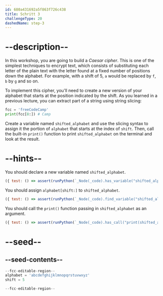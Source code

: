 ```yaml
---
id: 680a431692a5f863f726c438
title: Schritt 3
challengeType: 20
dashedName: step-3
---
```


# --description--

In this workshop, you are going to build a *Caesar cipher*. This is one of the simplest techniques to encrypt text, which consists of substituting each letter of the plain text with the letter found at a fixed number of positions down the alphabet. For example, with a shift of 5, `a` would be replaced by `f`, `b` by `g` and so on.

To implement this cipher, you'll need to create a new version of your alphabet that starts at the position indicated by the shift. As you learned in a previous lecture, you can extract part of a string using string slicing:

```py
fcc = 'freeCodeCamp'
print(fcc[8:]) # Camp
```

Create a variable named `shifted_alphabet` and use the slicing syntax to assign it the portion of `alphabet` that starts at the index of `shift`. Then, call the built-in `print()` function to print `shifted_alphabet` on the terminal and look at the result.

# --hints--

You should declare a new variable named `shifted_alphabet`.

```js
({ test: () => assert(runPython(`_Node(_code).has_variable("shifted_alphabet")`)) })

```

You should assign `alphabet[shift:]` to `shifted_alphabet`.

```js
({ test: () => assert(runPython(`_Node(_code).find_variable("shifted_alphabet").is_equivalent("shifted_alphabet = alphabet[shift:]")`)) })
```

You should call the `print()` function passing in `shifted_alphabet` as an argument.

```js
({ test: () => assert(runPython(`_Node(_code).has_call("print(shifted_alphabet)")`)) })
```

# --seed--

## --seed-contents--

```py
--fcc-editable-region--
alphabet = 'abcdefghijklmnopqrstuvwxyz'
shift = 5

--fcc-editable-region--
```
